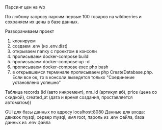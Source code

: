 Парсинг цен на wb

По любому запросу парсим первые 100 товаров на wildberries и сохраняем их цены в базе данных.

Разворачиваем проект
1. клонируем
2. создаем .env (из .env.dist)
3. открываем папку с проектом в консоли 
4. прописываем docker-compose build
5. прописываем docker-compose up -d
6. прописываем docker-compose exec php bash
7. в открывшемся терминале прописываем php CreateDatabase.php. Если все ок, то в консоли выведется только "Соединение установлено успешно"

Таблица records (id (авто инкремент), nm_id (артикул вб), price (цена со скидкой), created_at (дата и время создания, проставляется автоматом))

GUI для базы данных по адресу localhost:8080
Данные для входа: движок mysql, сервер mysql, имя root, пароль из .env файла, база данных из .env файла 


